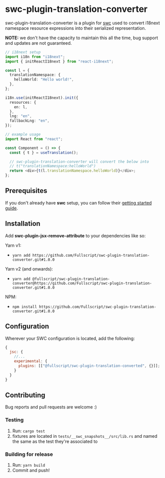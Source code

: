 # swc-plugin-translation-converter

swc-plugin-translation-converter is a plugin for [swc](https://swc.rs/) used to convert i18next namespace resource expressions into their serialized representation.

**NOTE:** we don't have the capacity to maintain this all the time, bug support and updates are not guaranteed.

```ts
// i18next setup
import i18n from "i18next";
import { initReactI18next } from "react-i18next";

const l = {
  translationNamespace: {
    helloWorld: "Hello world!",
  },
};

i18n.use(initReactI18next).init({
  resources: {
    en: l,
  },
  lng: "en",
  fallbackLng: "en",
});

// example usage
import React from "react";

const Component = () => {
  const { t } = useTranslation();

  // swc-plugin-translation-converter will convert the below into
  // t("translationNamespace:helloWorld")
  return <div>{t(l.translationNamespace.helloWorld)}</div>;
};
```

## Prerequisites

If you don't already have **swc** setup, you can follow their [getting started guide](https://swc.rs/docs/getting-started).

## Installation

Add **swc-plugin-jsx-remove-attribute** to your dependencies like so:

Yarn v1:

- `yarn add https://github.com/Fullscript/swc-plugin-translation-converter.git#1.0.0`

Yarn v2 (and onwards):

- `yarn add @fullscript/swc-plugin-translation-converter@https://github.com/Fullscript/swc-plugin-translation-converter.git#1.0.0`

NPM:

- `npm install https://github.com/Fullscript/swc-plugin-translation-converter.git#1.0.0`

## Configuration

Wherever your SWC configuration is located, add the following:

```js
{
  jsc: {
    //...
    experimental: {
      plugins: [["@fullscript/swc-plugin-translation-converted", {}]];
    }
  }
}
```

## Contributing

Bug reports and pull requests are welcome :)

### Testing

1. Run: `cargo test`
2. fixtures are located in `tests/__swc_snapshots__/src/lib.rs` and named the same as the test they're associated to

### Building for release

1. Run: `yarn build`
2. Commit and push!

